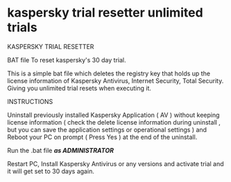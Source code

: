 # kaspersky trial resetter unlimited trials
KASPERSKY TRIAL RESETTER

BAT file To reset kaspersky's 30 day trial.
 
This is a simple bat file which deletes the registry key that holds up the license information of
Kaspersky Antivirus, Internet Security, Total Security. Giving you unlimited trial resets when executing it.

INSTRUCTIONS

Uninstall previously installed Kaspersky Application ( AV ) without keeping license information 
( check the delete license information during uninstall , but you can save the application settings or operational settings ) 
and Reboot your PC on prompt ( Press Yes ) at the end of the uninstall.

Run the .bat file ***as ADMINISTRATOR***

Restart PC, Install Kaspersky Antivirus or any versions and activate trial and it will get set to 30 days again.

